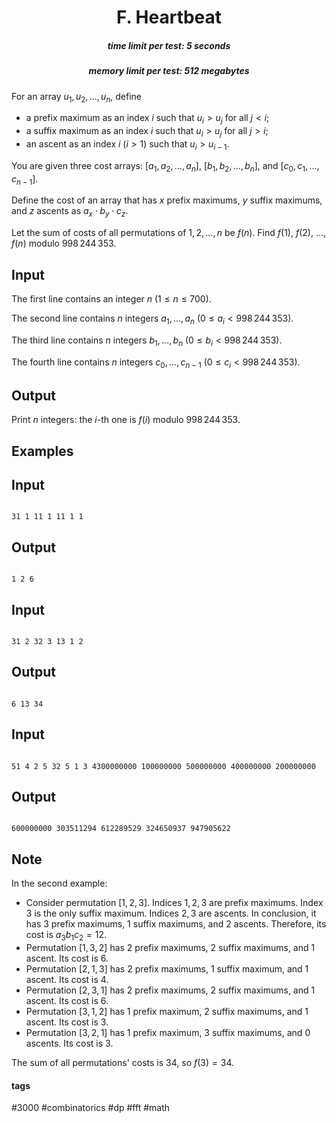 <h1 style='text-align: center;'> F. Heartbeat</h1>

<h5 style='text-align: center;'>time limit per test: 5 seconds</h5>
<h5 style='text-align: center;'>memory limit per test: 512 megabytes</h5>

For an array $u_1, u_2, \ldots, u_n$, define 

* a prefix maximum as an index $i$ such that $u_i>u_j$ for all $j<i$;
* a suffix maximum as an index $i$ such that $u_i>u_j$ for all $j>i$;
* an ascent as an index $i$ ($i>1$) such that $u_i>u_{i-1}$.

You are given three cost arrays: $[a_1, a_2, \ldots, a_n]$, $[b_1, b_2, \ldots, b_n]$, and $[c_0, c_1, \ldots, c_{n-1}]$.

Define the cost of an array that has $x$ prefix maximums, $y$ suffix maximums, and $z$ ascents as $a_x\cdot b_y\cdot c_z$.

Let the sum of costs of all permutations of $1,2,\ldots,n$ be $f(n)$. Find $f(1)$, $f(2)$, ..., $f(n)$ modulo $998\,244\,353$.

## Input

The first line contains an integer $n$ ($1\le n\le 700$).

The second line contains $n$ integers $a_1,\ldots,a_n$ ($0\le a_i<998\,244\,353$).

The third line contains $n$ integers $b_1,\ldots,b_n$ ($0\le b_i<998\,244\,353$).

The fourth line contains $n$ integers $c_0,\ldots,c_{n-1}$ ($0\le c_i<998\,244\,353$).

## Output

Print $n$ integers: the $i$-th one is $f(i)$ modulo $998\,244\,353$.

## Examples

## Input


```

31 1 11 1 11 1 1
```
## Output


```

1 2 6 
```
## Input


```

31 2 32 3 13 1 2
```
## Output


```

6 13 34 
```
## Input


```

51 4 2 5 32 5 1 3 4300000000 100000000 500000000 400000000 200000000
```
## Output


```

600000000 303511294 612289529 324650937 947905622 
```
## Note

In the second example:

* Consider permutation $[1,2,3]$. Indices $1,2,3$ are prefix maximums. Index $3$ is the only suffix maximum. Indices $2,3$ are ascents. In conclusion, it has $3$ prefix maximums, $1$ suffix maximums, and $2$ ascents. Therefore, its cost is $a_3b_1c_2=12$.
* Permutation $[1,3,2]$ has $2$ prefix maximums, $2$ suffix maximums, and $1$ ascent. Its cost is $6$.
* Permutation $[2,1,3]$ has $2$ prefix maximums, $1$ suffix maximum, and $1$ ascent. Its cost is $4$.
* Permutation $[2,3,1]$ has $2$ prefix maximums, $2$ suffix maximums, and $1$ ascent. Its cost is $6$.
* Permutation $[3,1,2]$ has $1$ prefix maximum, $2$ suffix maximums, and $1$ ascent. Its cost is $3$.
* Permutation $[3,2,1]$ has $1$ prefix maximum, $3$ suffix maximums, and $0$ ascents. Its cost is $3$.

The sum of all permutations' costs is $34$, so $f(3)=34$.



#### tags 

#3000 #combinatorics #dp #fft #math 